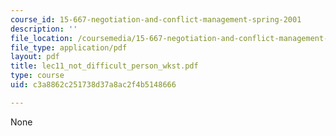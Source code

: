 ```yaml
---
course_id: 15-667-negotiation-and-conflict-management-spring-2001
description: ''
file_location: /coursemedia/15-667-negotiation-and-conflict-management-spring-2001/c3a8862c251738d37a8ac2f4b5148666_lec11_not_difficult_person_wkst.pdf
file_type: application/pdf
layout: pdf
title: lec11_not_difficult_person_wkst.pdf
type: course
uid: c3a8862c251738d37a8ac2f4b5148666

---
```

None